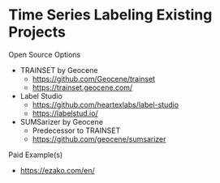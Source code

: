 # Time Series Labeling Existing Projects

Open Source Options
- TRAINSET by Geocene
	- https://github.com/Geocene/trainset
	- https://trainset.geocene.com/
- Label Studio
	- https://github.com/heartexlabs/label-studio
	- https://labelstud.io/
- SUMSarizer by Geocene
	- Predecessor to TRAINSET
	- https://github.com/geocene/sumsarizer

Paid Example(s)
- https://ezako.com/en/